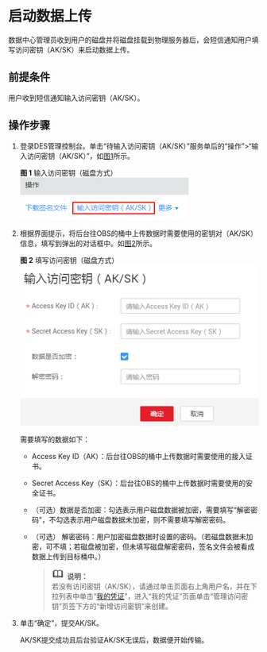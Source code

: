 # 启动数据上传<a name="ZH-CN_TOPIC_0094556660"></a>

数据中心管理员收到用户的磁盘并将磁盘挂载到物理服务器后，会短信通知用户填写访问密钥（AK/SK）来启动数据上传。

## 前提条件<a name="gen-id1.7.6.11.4.1"></a>

用户收到短信通知输入访问密钥（AK/SK）。

## 操作步骤<a name="section55059565"></a>

1.  登录DES管理控制台。单击“待输入访问密钥（AK/SK）”服务单后的“操作”\>“输入访问密钥（AK/SK）”，如[图1](#fig15712522101)所示。

    **图 1**  输入访问密钥（磁盘方式）<a name="fig15712522101"></a>  
    ![](figures/输入访问密钥（磁盘方式）.png "输入访问密钥（磁盘方式）")

2.  根据界面提示，将后台往OBS的桶中上传数据时需要使用的密钥对（AK/SK）信息，填写到弹出的对话框中。如[图2](#fig4199122815117)所示。

    **图 2**  填写访问密钥（磁盘方式）<a name="fig4199122815117"></a>  
    ![](figures/填写访问密钥（磁盘方式）.png "填写访问密钥（磁盘方式）")

    需要填写的数据如下：

    -   Access Key ID（AK）：后台往OBS的桶中上传数据时需要使用的接入证书。
    -   Secret Access Key（SK）：后台往OBS的桶中上传数据时需要使用的安全证书。
    -   （可选）数据是否加密：勾选表示用户磁盘数据被加密，需要填写“解密密码”，不勾选表示用户磁盘数据未加密，则不需要填写解密密码。
    -   （可选） 解密密码：用户加密磁盘数据时设置的密码。（若磁盘数据未加密，可不填；若磁盘被加密，但未填写磁盘解密密码，签名文件会被看成数据上传到目标桶中。）

        >![](public_sys-resources/icon-note.gif) **说明：**   
        >若没有访问密钥（AK/SK），请通过单击页面右上角用户名，并在下拉列表中单击“[我的凭证](https://console.huaweicloud.com/iam/#/myCredential)”，进入“我的凭证”页面单击“管理访问密钥”页签下方的“新增访问密钥”来创建。  


3.  单击“确定”，提交AK/SK。

    AK/SK提交成功且后台验证AK/SK无误后，数据便开始传输。


